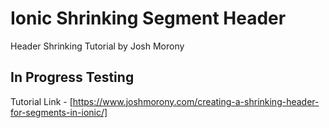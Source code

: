 # Ionic Shrinking Segment Header
Header Shrinking Tutorial by Josh Morony

## In Progress Testing

Tutorial Link -
[https://www.joshmorony.com/creating-a-shrinking-header-for-segments-in-ionic/]